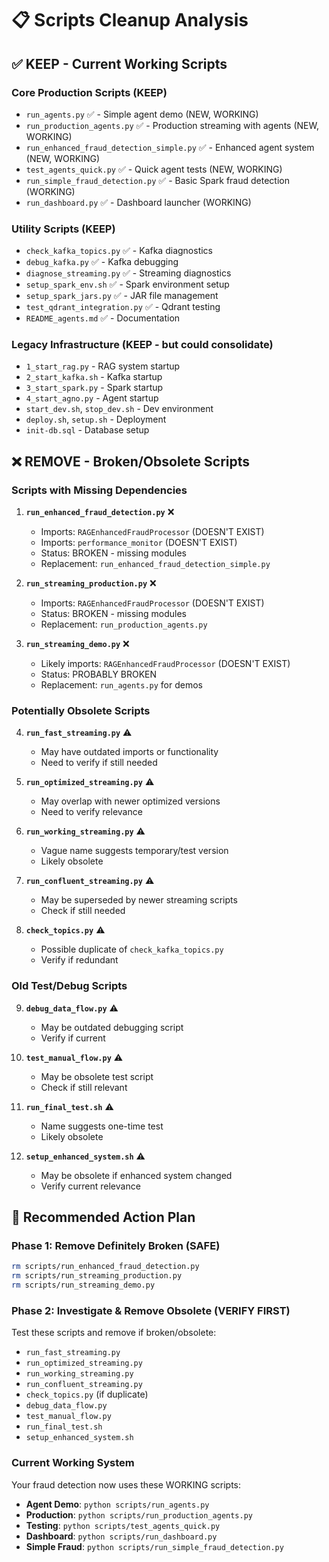 # 📋 Scripts Cleanup Analysis

## ✅ KEEP - Current Working Scripts

### Core Production Scripts (KEEP)
- `run_agents.py` ✅ - Simple agent demo (NEW, WORKING)
- `run_production_agents.py` ✅ - Production streaming with agents (NEW, WORKING)
- `run_enhanced_fraud_detection_simple.py` ✅ - Enhanced agent system (NEW, WORKING)
- `test_agents_quick.py` ✅ - Quick agent tests (NEW, WORKING)
- `run_simple_fraud_detection.py` ✅ - Basic Spark fraud detection (WORKING)
- `run_dashboard.py` ✅ - Dashboard launcher (WORKING)

### Utility Scripts (KEEP)
- `check_kafka_topics.py` ✅ - Kafka diagnostics
- `debug_kafka.py` ✅ - Kafka debugging  
- `diagnose_streaming.py` ✅ - Streaming diagnostics
- `setup_spark_env.sh` ✅ - Spark environment setup
- `setup_spark_jars.py` ✅ - JAR file management
- `test_qdrant_integration.py` ✅ - Qdrant testing
- `README_agents.md` ✅ - Documentation

### Legacy Infrastructure (KEEP - but could consolidate)
- `1_start_rag.py` - RAG system startup
- `2_start_kafka.sh` - Kafka startup
- `3_start_spark.py` - Spark startup  
- `4_start_agno.py` - Agent startup
- `start_dev.sh`, `stop_dev.sh` - Dev environment
- `deploy.sh`, `setup.sh` - Deployment
- `init-db.sql` - Database setup

## ❌ REMOVE - Broken/Obsolete Scripts

### Scripts with Missing Dependencies
1. **`run_enhanced_fraud_detection.py`** ❌
   - Imports: `RAGEnhancedFraudProcessor` (DOESN'T EXIST)
   - Imports: `performance_monitor` (DOESN'T EXIST)
   - Status: BROKEN - missing modules
   - Replacement: `run_enhanced_fraud_detection_simple.py`

2. **`run_streaming_production.py`** ❌ 
   - Imports: `RAGEnhancedFraudProcessor` (DOESN'T EXIST)
   - Status: BROKEN - missing modules
   - Replacement: `run_production_agents.py`

3. **`run_streaming_demo.py`** ❌
   - Likely imports: `RAGEnhancedFraudProcessor` (DOESN'T EXIST)
   - Status: PROBABLY BROKEN
   - Replacement: `run_agents.py` for demos

### Potentially Obsolete Scripts
4. **`run_fast_streaming.py`** ⚠️
   - May have outdated imports or functionality
   - Need to verify if still needed

5. **`run_optimized_streaming.py`** ⚠️ 
   - May overlap with newer optimized versions
   - Need to verify relevance

6. **`run_working_streaming.py`** ⚠️
   - Vague name suggests temporary/test version
   - Likely obsolete

7. **`run_confluent_streaming.py`** ⚠️
   - May be superseded by newer streaming scripts
   - Check if still needed

8. **`check_topics.py`** ⚠️
   - Possible duplicate of `check_kafka_topics.py`
   - Verify if redundant

### Old Test/Debug Scripts  
9. **`debug_data_flow.py`** ⚠️
   - May be outdated debugging script
   - Verify if current

10. **`test_manual_flow.py`** ⚠️
    - May be obsolete test script
    - Check if still relevant

11. **`run_final_test.sh`** ⚠️
    - Name suggests one-time test
    - Likely obsolete

12. **`setup_enhanced_system.sh`** ⚠️
    - May be obsolete if enhanced system changed
    - Verify current relevance

## 🎯 Recommended Action Plan

### Phase 1: Remove Definitely Broken (SAFE)
```bash
rm scripts/run_enhanced_fraud_detection.py
rm scripts/run_streaming_production.py  
rm scripts/run_streaming_demo.py
```

### Phase 2: Investigate & Remove Obsolete (VERIFY FIRST)
Test these scripts and remove if broken/obsolete:
- `run_fast_streaming.py`
- `run_optimized_streaming.py` 
- `run_working_streaming.py`
- `run_confluent_streaming.py`
- `check_topics.py` (if duplicate)
- `debug_data_flow.py`
- `test_manual_flow.py`
- `run_final_test.sh`
- `setup_enhanced_system.sh`

### Current Working System
Your fraud detection now uses these WORKING scripts:
- **Agent Demo**: `python scripts/run_agents.py`
- **Production**: `python scripts/run_production_agents.py`  
- **Testing**: `python scripts/test_agents_quick.py`
- **Dashboard**: `python scripts/run_dashboard.py`
- **Simple Fraud**: `python scripts/run_simple_fraud_detection.py`